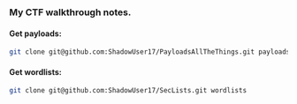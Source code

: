 ### My CTF walkthrough notes.

#### Get payloads:
```bash
git clone git@github.com:ShadowUser17/PayloadsAllTheThings.git payloads
```

#### Get wordlists:
```bash
git clone git@github.com:ShadowUser17/SecLists.git wordlists
```
